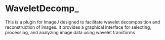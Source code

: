 # WaveletDecomp_
This is a plugin for ImageJ designed to facilitate wavelet decomposition and reconstruction of images. It provides a graphical interface for selecting, processing, and analyzing image data using wavelet transforms
